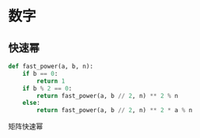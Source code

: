 # 数字
## 快速幂

```python
def fast_power(a, b, n):
    if b == 0:
        return 1
    if b % 2 == 0:
        return fast_power(a, b // 2, n) ** 2 % n
    else:
        return fast_power(a, b // 2, n) ** 2 * a % n
```

矩阵快速幂

